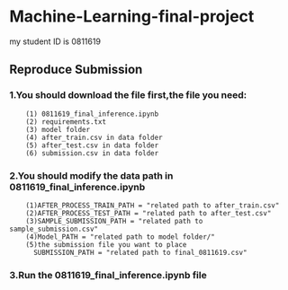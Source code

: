 # Machine-Learning-final-project
  my student ID is 0811619
## Reproduce Submission
###  1.You should download the file first,the file you need:
        (1) 0811619_final_inference.ipynb
        (2) requirements.txt
        (3) model folder
        (4) after_train.csv in data folder
        (5) after_test.csv in data folder
        (6) submission.csv in data folder
###  2.You should modify the data path in 0811619_final_inference.ipynb
        (1)AFTER_PROCESS_TRAIN_PATH = "related path to after_train.csv"
        (2)AFTER_PROCESS_TEST_PATH = "related path to after_test.csv"
        (3)SAMPLE_SUBMISSION_PATH = "related path to sample_submission.csv"
        (4)Model_PATH = "related path to model folder/"
        (5)the submission file you want to place
          SUBMISSION_PATH = "related path to final_0811619.csv"
###  3.Run the 0811619_final_inference.ipynb file
